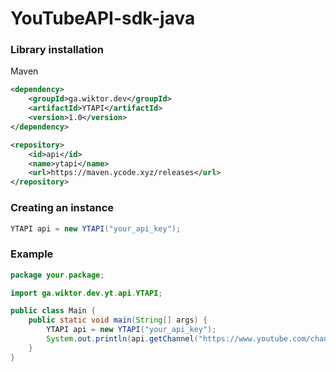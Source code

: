 # YouTubeAPI-sdk-java

### Library installation
Maven
```xml
<dependency>
    <groupId>ga.wiktor.dev</groupId>
    <artifactId>YTAPI</artifactId>
    <version>1.0</version>
</dependency>
```
```xml
<repository>
    <id>api</id>
    <name>ytapi</name>
    <url>https://maven.ycode.xyz/releases</url>
</repository>
```
### Creating an instance

```java
YTAPI api = new YTAPI("your_api_key");
```
### Example

```java
package your.package;

import ga.wiktor.dev.yt.api.YTAPI;

public class Main {
    public static void main(String[] args) {
        YTAPI api = new YTAPI("your_api_key");
        System.out.println(api.getChannel("https://www.youtube.com/channel/UCY9W5kdyCi45cT68CBSZQAQ"));
    }
}

```
